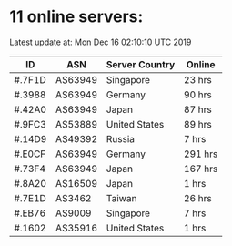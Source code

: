 # 11 online servers:

Latest update at: Mon Dec 16 02:10:10 UTC 2019

| ID | ASN | Server Country | Online |
| -- | --- | -------------- | ------ |
| #.7F1D | AS63949 | Singapore | 23 hrs |
| #.3988 | AS63949 | Germany | 90 hrs |
| #.42A0 | AS63949 | Japan | 87 hrs |
| #.9FC3 | AS53889 | United States | 89 hrs |
| #.14D9 | AS49392 | Russia | 7 hrs |
| #.E0CF | AS63949 | Germany | 291 hrs |
| #.73F4 | AS63949 | Japan | 167 hrs |
| #.8A20 | AS16509 | Japan | 1 hrs |
| #.7E1D | AS3462 | Taiwan | 26 hrs |
| #.EB76 | AS9009 | Singapore | 7 hrs |
| #.1602 | AS35916 | United States | 1 hrs |

